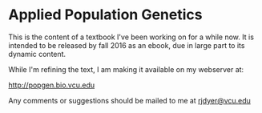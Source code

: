 # Applied Population Genetics

This is the content of a textbook I've been working on for a while now.  It is intended to be released by fall 2016 as an ebook, due in large part to its dynamic content.  

While I'm refining the text, I am making it available on my webserver at:

http://popgen.bio.vcu.edu

Any comments or suggestions should be mailed to me at [rjdyer@vcu.edu](mailto://rjdyer@vcu.edu)

